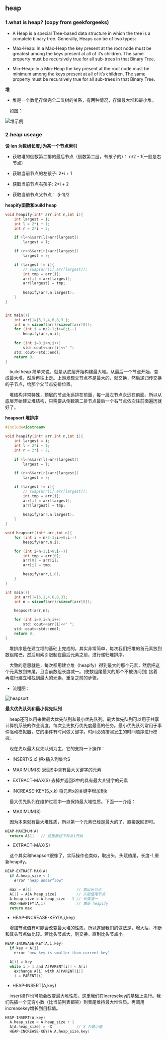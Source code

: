 ## heap

### 1.what is heap? (copy from geekforgeeks)

* A Heap is a special Tree-based data structure in which the tree is a complete binary tree. Generally, Heaps can be of two types:

* Max-Heap: In a Max-Heap the key present at the root node must be greatest among the keys present at all of it’s children. The same property must be recursively true for all sub-trees in that Binary Tree.

* Min-Heap: In a Min-Heap the key present at the root node must be minimum among the keys present at all of it’s children. The same property must be recursively true for all sub-trees in that Binary Tree.

**堆**

* 堆是一个数组存储完全二叉树的关系，有两种情况，存储最大堆和最小堆。

&#8195;如图：

![堆示例](./picture/MinHeapAndMaxHeap.png)

### 2.heap useage

**设 len 为数组长度,i为某一个节点索引**

* 获取堆的倒数第二排的最后节点（倒数第二层，有孩子的）： n/2 - 1(一般是右节点)

* 获取当前节点的左孩子: 2*i + 1

* 获取当前节点右孩子: 2*i + 2

* 获取当前节点父节点： (i-1)/2

**heapify函数和build heap**

```c
void heapify(int* arr,int n,int i){
	int largest = i;
	int l = 2*i + 1;
	int r = 2*i + 2;

	if (l<n&&arr[l]>arr[largest])
		largest = l;

	if (r<n&&arr[r]>arr[largest])
		largest = r;

	if (largest != i){
		// swap(arr[i],arr[largest]);
		int tmp = arr[i];
		arr[i] = arr[largest];
		arr[largest] = tmp;
		
		heapify(arr,n,largest);
	}
}


int main(){
	int arr[]={5,1,4,6,8,3 };
	int n = sizeof(arr)/sizeof(arr[0]);
	for (int i = n/2-1;i>=0;i--)
		heapify(arr,n,i);
	
	for (int i=0;i<n;i++)
		std::cout<<arr[i]<<" ";
	std::cout<<std::endl;
	return 0;
}
```

&#8195;build heap 简单来说，就是从底层开始构建最大堆。从最后一个节点开始，变成最大堆，然后再往上走。上游发现父节点不是最大的，就交换，然后递归传交换的子节点，给那个父节点安排位置。

&#8195;堆结构非常特殊，顶层的节点永远排在前面，每一层左节点永远在前面。所以从底层开始建立堆结构，只需要从倒数第二排节点最后一个右节点依次往前面遍历就好了。

**heapsort 堆排序**

```c
#include<iostream>

void heapify(int* arr,int n,int i){
	int largest = i;
	int l = 2*i + 1;
	int r = 2*i + 2;
	
	if (l<n&&arr[l]>arr[largest])
		largest = l;

	if (r<n&&arr[r]>arr[largest])
		largest = r;

	if (largest != i){
		// swap(arr[i],arr[largest]);
		int tmp = arr[i];
		arr[i] = arr[largest];
		arr[largest] = tmp;
		
		heapify(arr,n,largest);
	}
}

void heapsort(int* arr,int n){
	for (int i = n/2-1;i>=0;i--)
		heapify(arr,n,i);

	for (int i=n-1;i>0;i--){
		int tmp = arr[0];
		arr[0] = arr[i];
		arr[i] = tmp;

		heapify(arr,i,0);
	}
}

int main(){
	int arr[]={5,1,4,6,8,3};
	int n = sizeof(arr)/sizeof(arr[0]);

	heapsort(arr,n);

	for (int i=0;i<n;i++)
		std::cout<<arr[i]<<" ";
	std::cout<<std::endl;
	return 0;
}
```

&#8195;堆排序是在建立堆的基础上完成的。其实非常简单，每次我们把堆的首元素放到数组尾巴，然后用索引限制在最后元素之前，进行递归堆排序。

&#8195;大致的意思就是，每次都用建立堆（heapify）得到最大的那个元素，然后把这个元素放到末尾，且当前数组长度减一。(使数组尾最大的那个不被访问到) 接着再进行建立堆找到最大的元素，重复之前的步骤。

* 流程图：

![heapsort](./picture/heapsort.png)

**最大优先队列和最小优先队列**

&#8195;heap还可以用来做最大优先队列和最小优先队列。最大优先队列可以用于共享计算机系统的作业调度，每次会先执行优先度最高的任务。最小优先队列常用于事件驱动模拟器，它的事件有时间做关键字。时间必须按照发生的时间顺序进行模拟。

&#8195;现在先以最大优先队列为主，它的支持一下操作：

* INSERT(S,x) 把x插入到集合S

* MAXIMUM(S) 返回S中具有最大关键字的元素

* EXTRACT-MAX(S) 去掉并返回S中的具有最大关键字的元素

* INCREASE-KEY(S,x,k) 将元素x的关键字增加到k

&#8195;最大优先队列在维护过程中一直保持最大堆性质。下面一一介绍：

* MAXIMUM(S)

&#8195;因为本来就有最大堆性质，所以第一个元素已经是最大的了，直接返回即可。

```c
HEAP-MAXIMUM(A)
  return A[1]   // 这里数组下标从1开始
```

* EXTRACT-MAX(S)

&#8195;这个其实和heapsort很像了，实际操作也类似，取出头，头赋值尾，长度-1,重新heapify。

```c
HEAP-EXTRACT-MAX(A)
  if A.heap_size < 1
    error "heap underflow"

  max = A[1]                    // 取出头节点
  A[1] = A[A.heap_size]         // 头赋值尾节点
  A.heap_size = A.heap_size - 1 // 长度减一
  MAX-HEAPIFY(A,1)              // 重新 heapify
  return max
```

* HEAP-INCREASE-KEY(A,i,key)

&#8195;增加节点值有可能会改变最大堆的性质。所以这里我们的做法是，增大后，不断和其头节点做比较。若比头节点大，则交换。直到比头节点小。

```c
HEAP-INCREASE-KEY(A,i,key)
  if key < A[i]
    error "new key is smaller than current key"

  A[i] = key
  while i > 1 and A[PARENT(i)] < A[i]
    exchange A[i] with A[PARENT(i)]
    i = PARENT(i)
```

* HEAP-INSERT(A,key)

&#8195;insert操作也可能会改变最大堆性质，这里我们在incresekey的基础上进行。我们先插一个无穷小数（比当前列表都笑）到表尾维持最大堆性质。再调用increasekey增长到目标值。

```c
HEAP-INSERT(A,key)
  A.heap_size = A.heap_size + 1
  A[A.heap_size] = -X           // X 为最小值
  HEAP-INCREASE-KEY(A,A.heap_size,key)
```


